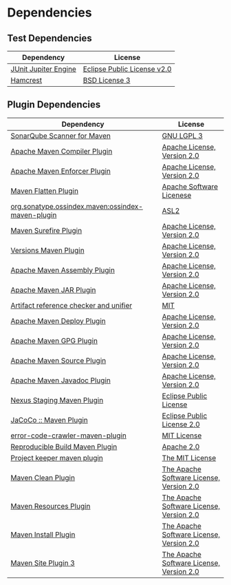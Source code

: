 <!-- @formatter:off -->
# Dependencies

## Test Dependencies

| Dependency                | License                          |
| ------------------------- | -------------------------------- |
| [JUnit Jupiter Engine][0] | [Eclipse Public License v2.0][1] |
| [Hamcrest][2]             | [BSD License 3][3]               |

## Plugin Dependencies

| Dependency                                              | License                                        |
| ------------------------------------------------------- | ---------------------------------------------- |
| [SonarQube Scanner for Maven][4]                        | [GNU LGPL 3][5]                                |
| [Apache Maven Compiler Plugin][6]                       | [Apache License, Version 2.0][7]               |
| [Apache Maven Enforcer Plugin][8]                       | [Apache License, Version 2.0][7]               |
| [Maven Flatten Plugin][9]                               | [Apache Software Licenese][10]                 |
| [org.sonatype.ossindex.maven:ossindex-maven-plugin][11] | [ASL2][10]                                     |
| [Maven Surefire Plugin][12]                             | [Apache License, Version 2.0][7]               |
| [Versions Maven Plugin][13]                             | [Apache License, Version 2.0][7]               |
| [Apache Maven Assembly Plugin][14]                      | [Apache License, Version 2.0][7]               |
| [Apache Maven JAR Plugin][15]                           | [Apache License, Version 2.0][7]               |
| [Artifact reference checker and unifier][16]            | [MIT][17]                                      |
| [Apache Maven Deploy Plugin][18]                        | [Apache License, Version 2.0][7]               |
| [Apache Maven GPG Plugin][19]                           | [Apache License, Version 2.0][7]               |
| [Apache Maven Source Plugin][20]                        | [Apache License, Version 2.0][7]               |
| [Apache Maven Javadoc Plugin][21]                       | [Apache License, Version 2.0][7]               |
| [Nexus Staging Maven Plugin][22]                        | [Eclipse Public License][23]                   |
| [JaCoCo :: Maven Plugin][24]                            | [Eclipse Public License 2.0][25]               |
| [error-code-crawler-maven-plugin][26]                   | [MIT License][27]                              |
| [Reproducible Build Maven Plugin][28]                   | [Apache 2.0][10]                               |
| [Project keeper maven plugin][29]                       | [The MIT License][30]                          |
| [Maven Clean Plugin][31]                                | [The Apache Software License, Version 2.0][10] |
| [Maven Resources Plugin][32]                            | [The Apache Software License, Version 2.0][10] |
| [Maven Install Plugin][33]                              | [The Apache Software License, Version 2.0][10] |
| [Maven Site Plugin 3][34]                               | [The Apache Software License, Version 2.0][10] |

[0]: https://junit.org/junit5/
[1]: https://www.eclipse.org/legal/epl-v20.html
[2]: http://hamcrest.org/JavaHamcrest/
[3]: http://opensource.org/licenses/BSD-3-Clause
[4]: http://sonarsource.github.io/sonar-scanner-maven/
[5]: http://www.gnu.org/licenses/lgpl.txt
[6]: https://maven.apache.org/plugins/maven-compiler-plugin/
[7]: https://www.apache.org/licenses/LICENSE-2.0.txt
[8]: https://maven.apache.org/enforcer/maven-enforcer-plugin/
[9]: https://www.mojohaus.org/flatten-maven-plugin/
[10]: http://www.apache.org/licenses/LICENSE-2.0.txt
[11]: https://sonatype.github.io/ossindex-maven/maven-plugin/
[12]: https://maven.apache.org/surefire/maven-surefire-plugin/
[13]: http://www.mojohaus.org/versions-maven-plugin/
[14]: https://maven.apache.org/plugins/maven-assembly-plugin/
[15]: https://maven.apache.org/plugins/maven-jar-plugin/
[16]: https://github.com/exasol/artifact-reference-checker-maven-plugin
[17]: https://opensource.org/licenses/MIT
[18]: https://maven.apache.org/plugins/maven-deploy-plugin/
[19]: https://maven.apache.org/plugins/maven-gpg-plugin/
[20]: https://maven.apache.org/plugins/maven-source-plugin/
[21]: https://maven.apache.org/plugins/maven-javadoc-plugin/
[22]: http://www.sonatype.com/public-parent/nexus-maven-plugins/nexus-staging/nexus-staging-maven-plugin/
[23]: http://www.eclipse.org/legal/epl-v10.html
[24]: https://www.jacoco.org/jacoco/trunk/doc/maven.html
[25]: https://www.eclipse.org/legal/epl-2.0/
[26]: https://github.com/exasol/error-code-crawler-maven-plugin/
[27]: https://github.com/exasol/error-code-crawler-maven-plugin/blob/main/LICENSE
[28]: http://zlika.github.io/reproducible-build-maven-plugin
[29]: https://github.com/exasol/project-keeper/
[30]: https://github.com/exasol/project-keeper/blob/main/LICENSE
[31]: http://maven.apache.org/plugins/maven-clean-plugin/
[32]: http://maven.apache.org/plugins/maven-resources-plugin/
[33]: http://maven.apache.org/plugins/maven-install-plugin/
[34]: http://maven.apache.org/plugins/maven-site-plugin/
